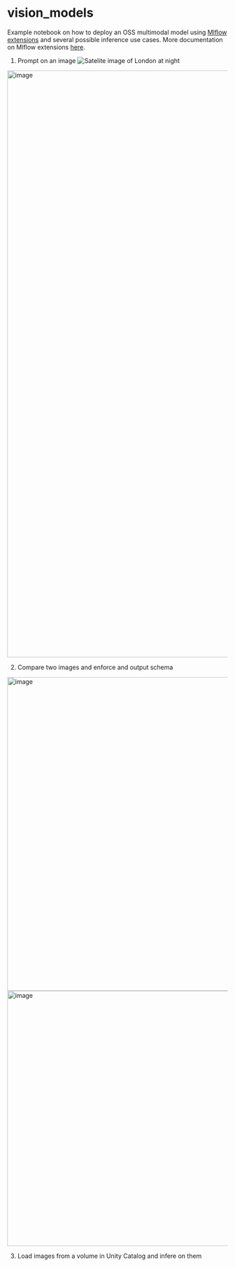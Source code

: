 # vision_models

Example notebook on how to deploy an OSS multimodal model using [Mlflow extensions](https://github.com/stikkireddy/mlflow-extensions) and several possible inference use cases.
More documentation on Mlflow extensions [here](https://stikkireddy.github.io/mlflow-extensions/getting-started/vision-models/).

1. Prompt on an image 
 ![Satelite image of London at night](https://eoimages.gsfc.nasa.gov/images/imagerecords/87000/87551/iss045e032242_lrg.jpg) 

<img width="1343" alt="image" src="https://github.com/user-attachments/assets/a11bd638-9c81-434b-8b04-bcfc3ca0c8d3" />
 
2. Compare two images and enforce and output schema
  
<img width="718" alt="image" src="https://github.com/user-attachments/assets/dbbae15f-2832-4138-be00-a656e6ccea08" />

<img width="584" alt="image" src="https://github.com/user-attachments/assets/e55bf14a-ee5e-4d7d-ad1a-0c2c853b6fa8" />

3. Load images from a volume in Unity Catalog and infere on them



